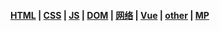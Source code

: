 #### [HTML](HTML) | [CSS](CSS) | [JS](JS) | [DOM](DOM) | [网络](网络) | [Vue](Vue) | [other](other) | [MP](mp)
